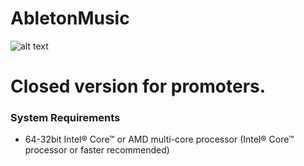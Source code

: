 # AbletonMusic
![alt text](https://cdn-resources.ableton.com/resources/filer_thumbnails/aa/1f/aa1fe1ff-5769-4b08-96aa-54258d154fa5/blog_800x500-ud.jpg__800x500_q85_subsampling-2.jpg)
# Closed version for promoters.
### System Requirements
* 64-32bit Intel® Core™ or AMD multi-core processor (Intel® Core™ processor or faster recommended)
